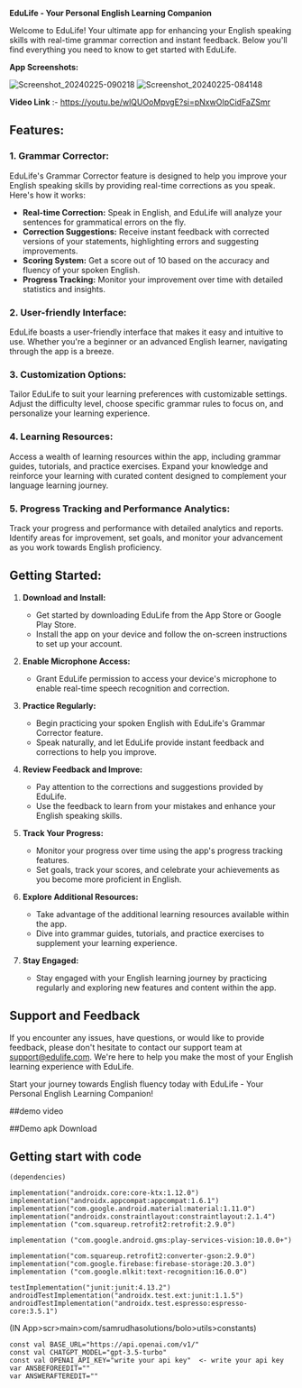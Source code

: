 **EduLife - Your Personal English Learning Companion**

Welcome to EduLife! Your ultimate app for enhancing your English speaking skills with real-time grammar correction and instant feedback. Below you'll find everything you need to know to get started with EduLife.

**App Screenshots:**

![Screenshot_20240225-090218](https://github.com/samrudha01codespace/EducationalApp/assets/144599345/4ca9bafe-018b-4795-b5f9-0d6711532226)
![Screenshot_20240225-084148](https://github.com/samrudha01codespace/EducationalApp/assets/144599345/6e69c70c-be88-4e52-8d0e-b7ce20442589)

**Video Link** :- https://youtu.be/wlQUOoMpvgE?si=pNxwOIpCidFaZSmr


## Features:

### 1. Grammar Corrector:
EduLife's Grammar Corrector feature is designed to help you improve your English speaking skills by providing real-time corrections as you speak. Here's how it works:

- **Real-time Correction:** Speak in English, and EduLife will analyze your sentences for grammatical errors on the fly.
- **Correction Suggestions:** Receive instant feedback with corrected versions of your statements, highlighting errors and suggesting improvements.
- **Scoring System:** Get a score out of 10 based on the accuracy and fluency of your spoken English.
- **Progress Tracking:** Monitor your improvement over time with detailed statistics and insights.

### 2. User-friendly Interface:
EduLife boasts a user-friendly interface that makes it easy and intuitive to use. Whether you're a beginner or an advanced English learner, navigating through the app is a breeze.

### 3. Customization Options:
Tailor EduLife to suit your learning preferences with customizable settings. Adjust the difficulty level, choose specific grammar rules to focus on, and personalize your learning experience.

### 4. Learning Resources:
Access a wealth of learning resources within the app, including grammar guides, tutorials, and practice exercises. Expand your knowledge and reinforce your learning with curated content designed to complement your language learning journey.

### 5. Progress Tracking and Performance Analytics:
Track your progress and performance with detailed analytics and reports. Identify areas for improvement, set goals, and monitor your advancement as you work towards English proficiency.

## Getting Started:

1. **Download and Install:**
   - Get started by downloading EduLife from the App Store or Google Play Store.
   - Install the app on your device and follow the on-screen instructions to set up your account.

2. **Enable Microphone Access:**
   - Grant EduLife permission to access your device's microphone to enable real-time speech recognition and correction.

3. **Practice Regularly:**
   - Begin practicing your spoken English with EduLife's Grammar Corrector feature.
   - Speak naturally, and let EduLife provide instant feedback and corrections to help you improve.

4. **Review Feedback and Improve:**
   - Pay attention to the corrections and suggestions provided by EduLife.
   - Use the feedback to learn from your mistakes and enhance your English speaking skills.

5. **Track Your Progress:**
   - Monitor your progress over time using the app's progress tracking features.
   - Set goals, track your scores, and celebrate your achievements as you become more proficient in English.

6. **Explore Additional Resources:**
   - Take advantage of the additional learning resources available within the app.
   - Dive into grammar guides, tutorials, and practice exercises to supplement your learning experience.

7. **Stay Engaged:**
   - Stay engaged with your English learning journey by practicing regularly and exploring new features and content within the app.

## Support and Feedback

If you encounter any issues, have questions, or would like to provide feedback, please don't hesitate to contact our support team at support@edulife.com. We're here to help you make the most of your English learning experience with EduLife.

Start your journey towards English fluency today with EduLife - Your Personal English Learning Companion!

##demo video


##Demo apk Download



## Getting start with code

    (dependencies)
    
    implementation("androidx.core:core-ktx:1.12.0")
    implementation("androidx.appcompat:appcompat:1.6.1")
    implementation("com.google.android.material:material:1.11.0")
    implementation("androidx.constraintlayout:constraintlayout:2.1.4")
    implementation ("com.squareup.retrofit2:retrofit:2.9.0")

    implementation ("com.google.android.gms:play-services-vision:10.0.0+")

    implementation("com.squareup.retrofit2:converter-gson:2.9.0")
    implementation("com.google.firebase:firebase-storage:20.3.0")
    implementation ("com.google.mlkit:text-recognition:16.0.0")

    testImplementation("junit:junit:4.13.2")
    androidTestImplementation("androidx.test.ext:junit:1.1.5")
    androidTestImplementation("androidx.test.espresso:espresso-core:3.5.1")



   (IN App>scr>main>com/samrudhasolutions/bolo>utils>constants)

    
    const val BASE_URL="https://api.openai.com/v1/"
    const val CHATGPT_MODEL="gpt-3.5-turbo"
    const val OPENAI_API_KEY="write your api key"  <- write your api key
    var ANSBEFOREEDIT=""
    var ANSWERAFTEREDIT=""
   

   
